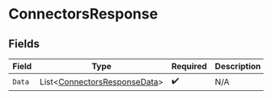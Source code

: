 # ConnectorsResponse


## Fields

| Field                                                                             | Type                                                                              | Required                                                                          | Description                                                                       |
| --------------------------------------------------------------------------------- | --------------------------------------------------------------------------------- | --------------------------------------------------------------------------------- | --------------------------------------------------------------------------------- |
| `Data`                                                                            | List<[ConnectorsResponseData](../../Models/Components/ConnectorsResponseData.md)> | :heavy_check_mark:                                                                | N/A                                                                               |